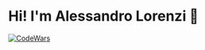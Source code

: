 # Hi! I'm Alessandro Lorenzi 👋 

[![CodeWars](https://www.codewars.com/users/AlessandroLorenzi/badges/large)](https://www.codewars.com/users/AlessandroLorenzi/)
